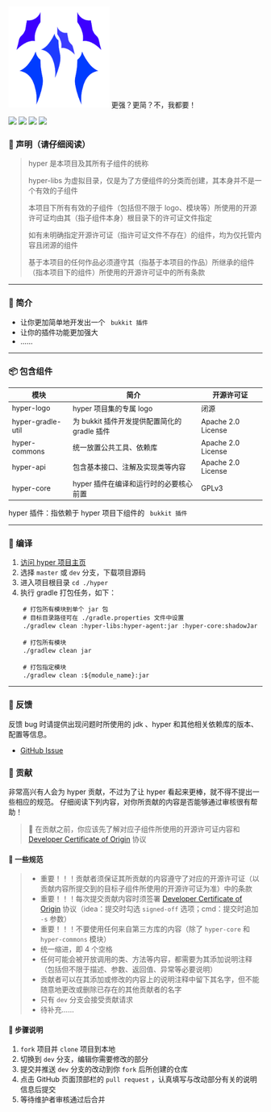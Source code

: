 [//]: # ([**📄README-EN**]&#40;README-EN.md&#41;)

<div>
    <img 
        src="./hyper-logo/hyper-logo.svg"
        width="200px"
        alt="hyper-logo"
    >
    更强？更简？不，我都要！
</div>

[![](https://img.shields.io/badge/JDK-17+-green?logo=Jdk)](https://gradle.org)
[![](https://img.shields.io/badge/Gradle-v7%2E6-g?logo=Gradle)](https://gradle.org)
[![](https://img.shields.io/badge/邮箱-482194973%40qq%2Ecom-orange?logo=Mail%2ERu)]()
[![](https://img.shields.io/badge/QQ群-929450805-blue?logo=Tencent%20QQ)](https://qm.qq.com/cgi-bin/qm/qr?k=M8BRtN-w29gUFbp83PHOOoHDmNga4miz&jump_from=webapi)

### 📢 声明（请仔细阅读）

> hyper 是本项目及其所有子组件的统称
> 
> hyper-libs 为虚拟目录，仅是为了方便组件的分类而创建，其本身并不是一个有效的子组件
> 
> 本项目下所有有效的子组件（包括但不限于 logo、模块等）所使用的开源许可证均由其（指子组件本身）根目录下的许可证文件指定
> 
> 如有未明确指定开源许可证（指许可证文件不存在）的组件，均为仅托管内容且闭源的组件
> 
> 基于本项目的任何作品必须遵守其（指基于本项目的作品）所继承的组件（指本项目下的组件）所使用的开源许可证中的所有条款

-------------------------------------------------------------------------------

### 📜 简介

* 让你更加简单地开发出一个 ` bukkit 插件`
* 让你的插件功能更加强大
* ……

-------------------------------------------------------------------------------

### 📦 包含组件

| 模块                     | 简介                             | 开源许可证              |
|------------------------|--------------------------------|--------------------|
| hyper-logo             | hyper 项目集的专属 logo              | 闭源                 |
| hyper-gradle-util      | 为 bukkit 插件开发提供配置简化的 gradle 插件 | Apache 2.0 License |
| hyper-commons          | 统一放置公共工具、依赖库                   | Apache 2.0 License |
| hyper-api              | 包含基本接口、注解及实现类等内容               | Apache 2.0 License |
| hyper-core             | hyper 插件在编译和运行时的必要核心前置         | GPLv3              |

hyper 插件：指依赖于 hyper 项目下组件的 ` bukkit 插件`

-------------------------------------------------------------------------------

[//]: # (### ⚙ 使用)

[//]: # ()

[//]: # (#### Maven)

[//]: # (```xml)

[//]: # (    <!-- pom.xml -->)

[//]: # (    <dependency>)

[//]: # (        <groupId>pres.ketikai.hyper</groupId>)

[//]: # (        <artifactId>hyper</artifactId>)

[//]: # (        <version>${version}</version>)

[//]: # (    </dependency>)

[//]: # (```)

[//]: # ()

[//]: # (#### Gradle)

[//]: # (```kotlin)

[//]: # (    /* build.gradle.kts */)

[//]: # (    dependencies {)

[//]: # (        compileOnly&#40;"pres.ketikai.hyper:hyper:${version}"&#41;)

[//]: # (    })

[//]: # (```)

[//]: # ()

[//]: # (### ⬇️ 下载)

[//]: # ()

[//]: # (* 暂无)

### 🧩 编译

1. [访问 hyper 项目主页](https://github.com/ketikai/hyper)
2. 选择 `master` 或 `dev` 分支，下载项目源码
3. 进入项目根目录 `cd ./hyper`
4. 执行 gradle 打包任务，如下：

```shell
    # 打包所有模块到单个 jar 包
    # 目标目录路径可在 ./gradle.properties 文件中设置
    ./gradlew clean :hyper-libs:hyper-agent:jar :hyper-core:shadowJar
    
    # 打包所有模块
    ./gradlew clean jar
    
    # 打包指定模块
    ./gradlew clean :${module_name}:jar
```

-------------------------------------------------------------------------------

### 🐞 反馈

反馈 bug 时请提供出现问题时所使用的 jdk 、hyper 和其他相关依赖库的版本、配置等信息。

* [GitHub Issue](https://github.com/ketikai/hyper/issues)

### 📝 贡献

非常高兴有人会为 hyper 贡献，不过为了让 hyper 看起来更棒，就不得不提出一些相应的规范。
仔细阅读下列内容，对你所贡献的内容是否能够通过审核很有帮助！

> 🔔
> 在贡献之前，你应该先了解对应子组件所使用的开源许可证内容和 [Developer Certificate of Origin](https://developercertificate.org)
> 协议

#### 📏 一些规范

> * 重要！！！贡献者须保证其所贡献的内容遵守了对应的开源许可证（以贡献内容所提交到的目标子组件所使用的开源许可证为准）中的条款
> * 重要！！！每次提交贡献内容时须签署 [Developer Certificate of Origin](https://developercertificate.org)
    协议（idea：提交时勾选 `signed-off` 选项；cmd：提交时追加 `-s` 参数）
> * 重要！！！不要使用任何来自第三方库的内容（除了 `hyper-core` 和 `hyper-commons` 模块）
> * 统一缩进，即 4 个空格
> * 任何可能会被开放调用的类、方法等内容，都需要为其添加说明注释（包括但不限于描述、参数、返回值、异常等必要说明）
> * 贡献者可以在其添加或修改的内容上的说明注释中留下其名字，但不能随意地更改或删除已存在的其他贡献者的名字
> * 只有 `dev` 分支会接受贡献请求
> * 待补充……

#### 📌 步骤说明

1. `fork` 项目并 `clone` 项目到本地
2. 切换到 `dev` 分支，编辑你需要修改的部分
3. 提交并推送 `dev` 分支的改动到你 `fork` 后所创建的仓库
4. 点击 GitHub 页面顶部栏的 `pull request` ，认真填写与改动部分有关的说明信息后提交
5. 等待维护者审核通过后合并

[//]: # ()

[//]: # (-------------------------------------------------------------------------------)

[//]: # ()

[//]: # (### 📖 文档)

[//]: # ()

[//]: # (* [Java Doc]&#40;https://javadoc.github.com/ketikai/hyper&#41;)

[//]: # ()

[//]: # (-------------------------------------------------------------------------------)

[//]: # ()

[//]: # (### 🪙 捐赠)

[//]: # ()

[//]: # (* 暂无)
